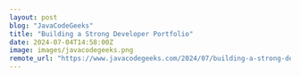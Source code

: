 ```yaml
---
layout: post
blog: "JavaCodeGeeks"
title: "Building a Strong Developer Portfolio"
date: 2024-07-04T14:58:00Z
image: images/javacodegeeks.png
remote_url: "https://www.javacodegeeks.com/2024/07/building-a-strong-developer-portfolio.html"
---
```


